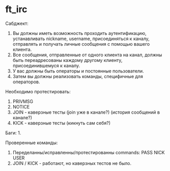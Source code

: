 # ft_irc

Сабджект:
1. Вы должны иметь возможность проходить аутентификацию, устанавливать nickname, username, присоединяться к каналу,
отправлять и получать личные сообщения с помощью вашего клиента.
2. Все сообщения, отправленные от одного клиента на канал, должны быть переадресованы
каждому другому клиенту, присоединившемуся к каналу.
3. У вас должны быть операторы и постоянные пользователи.
4. Затем вы должны реализовать команды, специфичные для операторов.

Необходимо протестировать:
1. PRIVMSG
2. NOTICE
2. JOIN - каверзные тесты (join уже в канале?) (история сообщений в канале?)
3. KICK - каверзные тесты (кикнуть сам себя?)

Баги:
1. 

Проверенные команды:
1. Переделанны/исправленны/протестированны commands: PASS NICK USER
2. JOIN / KICK - работают, но каверзных тестов не было.
